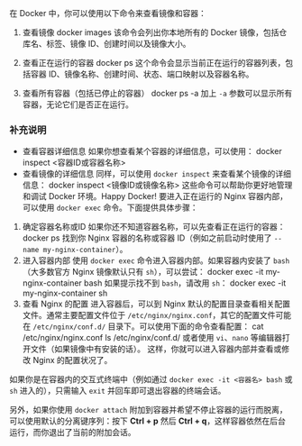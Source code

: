 在 Docker 中，你可以使用以下命令来查看镜像和容器：
1. 查看镜像
    docker images
该命令会列出你本地所有的 Docker 镜像，包括仓库名、标签、镜像 ID、创建时间以及镜像大小。

2. 查看正在运行的容器
    docker ps
这个命令会显示当前正在运行的容器列表，包括容器 ID、镜像名称、创建时间、状态、端口映射以及容器名称。

3. 查看所有容器（包括已停止的容器）
    docker ps -a
加上 `-a` 参数可以显示所有容器，无论它们是否正在运行。

### 补充说明
- 查看容器详细信息
如果你想查看某个容器的详细信息，可以使用：
    docker inspect <容器ID或容器名称>
- 查看镜像的详细信息
同样，可以使用 `docker inspect` 来查看某个镜像的详细信息：
    docker inspect <镜像ID或镜像名称>
这些命令可以帮助你更好地管理和调试 Docker 环境。Happy Docker!
要进入正在运行的 Nginx 容器内部，可以使用 `docker exec` 命令。下面提供具体步骤：
1. 确定容器名称或ID
如果你还不知道容器名称，可以先查看正在运行的容器：
    docker ps
找到你 Nginx 容器的名称或容器 ID（例如之前启动时使用了 `--name my-nginx-container`）。
2. 进入容器内部
使用 `docker exec` 命令进入容器内部。如果容器内安装了 `bash`（大多数官方 Nginx 镜像默认只有 `sh`），可以尝试：
    docker exec -it my-nginx-container bash
如果提示找不到 `bash`，请改用 `sh`：
    docker exec -it my-nginx-container sh
3. 查看 Nginx 的配置
进入容器后，可以到 Nginx 默认的配置目录查看相关配置文件。通常主要配置文件位于 `/etc/nginx/nginx.conf`，其它的配置文件可能在 `/etc/nginx/conf.d/` 目录下。可以使用下面的命令查看配置：
    cat /etc/nginx/nginx.conf
    ls /etc/nginx/conf.d/
或者使用 `vi`、`nano` 等编辑器打开文件（如果镜像中有安装的话）。
这样，你就可以进入容器内部并查看或修改 Nginx 的配置状况了。

如果你是在容器内的交互式终端中（例如通过 `docker exec -it <容器名> bash` 或 `sh` 进入的），只需输入 `exit` 并回车即可退出容器的终端会话。  

另外，如果你使用 `docker attach` 附加到容器并希望不停止容器的运行而脱离，可以使用默认的分离键序列：按下 **Ctrl + p** 然后 **Ctrl + q**，这样容器依然在后台运行，而你退出了当前的附加会话。

